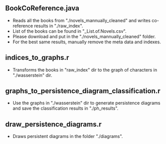 ## BookCoReference.java
* Reads all the books from "./novels_mannually_cleaned" and writes co-reference results in "./raw_index".
* List of the books can be found in "_List.of.Novels.csv". 
* Please download and put in the "./novels_mannually_cleaned" folder. 
* For the best same results, manually remove the meta data and indexes.

## indices_to_graphs.r
* Transforms the books in "raw_index" dir to the graph of characters in "./wasserstein" dir.

## graphs_to_persistence_diagram_classification.r
* Use the graphs in "./wasserstein" dir to generate persistence diagrams and save the classification results in "./ph_results".

## draw_persistence_diagrams.r
* Draws persistent diagrams in the folder "./diagrams".